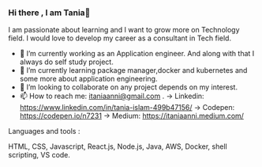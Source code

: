 ### Hi there , I am Tania👋

I am passionate about learning and I want to grow more on Technology field. I would love to develop my career as a consultant in Tech field.

- 🔭 I’m currently working as an Application engineer. And along with that I always do self study project. 
- 🌱 I’m currently learning package manager,docker and kubernetes and some more about application engineering.
- 👯 I’m looking to collaborate on any project depends on my interest.
- 📫 How to reach me: itaniaanni@gmail.com . 
      -> Linkedin: https://www.linkedin.com/in/tania-islam-499b47156/ 
      -> Codepen: https://codepen.io/n7231
      -> Medium: https://itaniaanni.medium.com/

Languages and tools :

HTML, CSS, Javascript, React.js, Node.js, Java, AWS, Docker, shell scripting, VS code.
